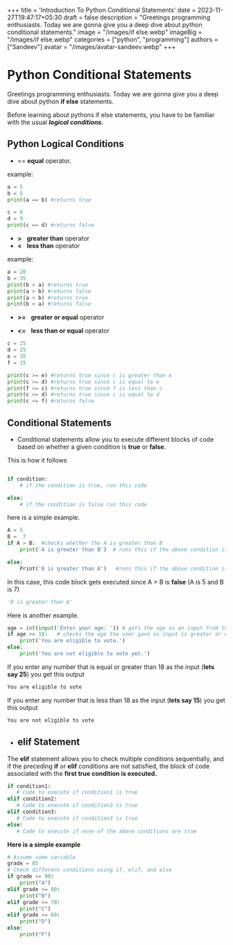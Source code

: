 +++
title = 'Introduction To Python Conditional Statements'
date = 2023-11-27T19:47:17+05:30
draft = false
description = "Greetings programming enthusiasts. Today we are gonna give you a deep dive about python conditional statements."
image = "/images/if else.webp"
imageBig = "/images/if else.webp"
categories = ["python", "programming"]
authors = ["Sandeev"]
avatar = "/images/avatar-sandeev.webp"
+++

# Python Conditional Statements

Greetings programming enthusiasts. Today we are gonna give you a deep dive about python **if else** statements.

Before learning about pythons if else statements, you have to be familiar with the usual ***logical conditions.***

## Python Logical Conditions

- ==   **equal** operator.

example:
``` python 
a = 5
b = 5
print(a == b) #returns true

c = 6
d = 9
print(c == d) #returns false
```

-  **&gt;** &nbsp; **greater than** operator
- **&lt;** &nbsp; **less than** operator

example:
```python 
a = 20
b = 35
print(b > a) #returns true
print(a > b) #returns false
print(a < b) #returns true
print(b < a) #returns false
```


-  **&gt;=** &nbsp; **greater or equal** operator

- **&lt;=**  &nbsp; **less than or equal** operator

```python
c = 25
d = 25
e = 35
f = 15

print(c >= e) #returns true since c is greater than e
print(c >= d) #returns true since c is equal to e
print(f <= c) #returns true since f is less than c
print(c <= d) #returns true since c is equal to d
print(c <= f) #returns false
```


## Conditional Statements


 - Conditional statements allow you to execute different blocks of code based on whether a given condition is **true** or **false**. 

This is how it follows 

```python

if condition: 
	# if the condition is true, run this code 

else: 
	# if the condition is false run this code 
```


here is a simple example.

```python
A = 5 
B =  7 
if A > B:  #checks whether the A is greater than B  
	print('A is greater than B')  # runs this if the above condition is true.  

else: 
	Print('B is greater than A')   #runs this if the above condition is false.  

```

In this case, this code block gets executed since A > B is **false** (A is 5 and B is 7) 

```python
'B is greater than A'
```


Here is another example. 
```python
age = int(input('Enter your age: ')) # gets the age as an input from the user and convert it into a number type 
if age >= 18:   # checks the age the user gave as input is greater or equal to 18 
    print('You are eligible to vote.')  
else:  
    print('You are not eligible to vote yet.') 
```

If you enter any number that is equal or greater than 18 as the input (**lets say 25**) you get this output

```markdown
You are eligible to vote
```



If you enter any number that is less than 18 as the input (**lets say 15**) you get this output 

```markdown
You are not eligible to vote 
```





 - ## elif Statement 

The **elif** statement allows you to check multiple conditions sequentially, and if the preceding **if** or **elif** conditions are not satisfied, the block of code associated with the **first true condition is executed.** 

 ```python
 if condition1:  
    # Code to execute if condition1 is true 
elif condition2:  
    # Code to execute if condition2 is true  
elif condition3:  
    # Code to execute if condition3 is true  
else: 
    # Code to execute if none of the above conditions are true 
```





**Here is a simple example** 

```python
# Assume some variable
grade = 85
# Check different conditions using if, elif, and else
if grade >= 90:
    print("A")
elif grade >= 80:
    print("B")
elif grade >= 70:
    print("C")
elif grade >= 60:
    print("D")
else:
    print("F")
```



